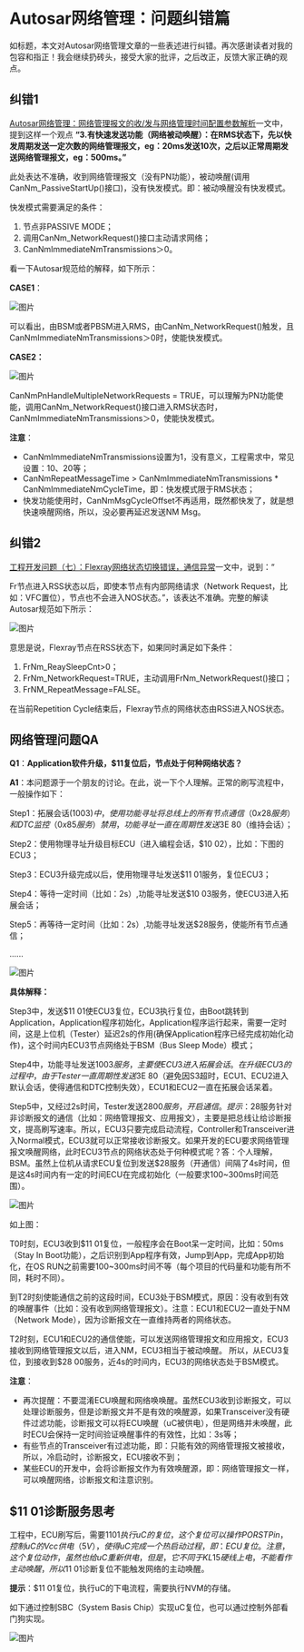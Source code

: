 # Autosar网络管理：问题纠错篇

如标题，本文对Autosar网络管理文章的一些表述进行纠错。再次感谢读者对我的包容和指正！我会继续扔砖头，接受大家的批评，之后改正，反馈大家正确的观点。

## 纠错1

[Autosar网络管理：网络管理报文的收/发与网络管理时间配置参数解析](http://mp.weixin.qq.com/s?__biz=MzUyNDU4NTc1NQ==&mid=2247488000&idx=1&sn=fae533f0404e3c5cf4d570e9d625ba6d&chksm=fa2a4c74cd5dc562ba7be2c1e59dab384aaaf00efd597ed2d724c0ed56fc5c3a06447299ae1d&scene=21#wechat_redirect)一文中，提到这样一个观点 **“****3.有快速发送功能（网络被动唤醒）：在RMS状态下，先以快发周期发送一定次数的网络管理报文，eg：20ms发送10次，之后以正常周期发送网络管理报文，eg：500ms。****”**

此处表达不准确，收到网络管理报文（没有PN功能），被动唤醒(调用CanNm_PassiveStartUp()接口)，没有快发模式。即：被动唤醒没有快发模式。

快发模式需要满足的条件：

1. 节点非PASSIVE MODE；
2. 调用CanNm_NetworkRequest()接口主动请求网络；
3. CanNmImmediateNmTransmissions＞0。

看一下Autosar规范给的解释，如下所示：

**CASE1**：

![图片](https://mmbiz.qpic.cn/mmbiz_png/eEEQvxEw8vwUiafg8qBOic9pg7WII3eia7qfqf76ODHSp2MueguETIGSaTlCI0y3miaLdOYNMWo3m9eUbp3xiaTkLow/640?wx_fmt=png&wxfrom=5&wx_lazy=1&wx_co=1)

可以看出，由BSM或者PBSM进入RMS，由CanNm_NetworkRequest()触发，且CanNmImmediateNmTransmissions＞0时，使能快发模式。

**CASE2：**

![图片](https://mmbiz.qpic.cn/mmbiz_jpg/eEEQvxEw8vwUiafg8qBOic9pg7WII3eia7q1a0HptTAPB3NRibNP0DaYxY3xf76wOgI4wDoErOic6BwrH77MoVrOP5w/640?wx_fmt=jpeg&wxfrom=5&wx_lazy=1&wx_co=1)

CanNmPnHandleMultipleNetworkRequests = TRUE，可以理解为PN功能使能，调用CanNm_NetworkRequest()接口进入RMS状态时，CanNmImmediateNmTransmissions＞0，使能快发模式。

**注意**：

- CanNmImmediateNmTransmissions设置为1，没有意义，工程需求中，常见设置：10、20等；
- CanNmRepeatMessageTime > CanNmImmediateNmTransmissions * CanNmImmediateNmCycleTime，即：快发模式限于RMS状态；
- 快发功能使用时，CanNmMsgCycleOffset不再适用，既然都快发了，就是想快速唤醒网络，所以，没必要再延迟发送NM Msg。

## 纠错2

[工程开发问题（七）：Flexray网络状态切换错误，通信异常](http://mp.weixin.qq.com/s?__biz=MzUyNDU4NTc1NQ==&mid=2247488954&idx=1&sn=ff07bd826e514cc2f70605a9f2124594&chksm=fa2a4bcecd5dc2d81f605918b23a52dfcd946ed0efbb5b103f514608d289e5de6f617aa02e48&scene=21#wechat_redirect)一文中，说到：“

Fr节点进入RSS状态以后，即使本节点有内部网络请求（Network Request，比如：VFC置位），节点也不会进入NOS状态。”，该表达不准确。完整的解读Autosar规范如下所示：

![图片](https://mmbiz.qpic.cn/mmbiz_png/eEEQvxEw8vwUiafg8qBOic9pg7WII3eia7qSVILCibA5YCn4A1KpsIRgCgHx0V7KknRaYT27oOZM4SwrdmJmBd5Tfw/640?wx_fmt=png&wxfrom=5&wx_lazy=1&wx_co=1)

意思是说，Flexray节点在RSS状态下，如果同时满足如下条件：

1. FrNm_ReaySleepCnt>0；
2. FrNm_NetworkRequest=TRUE，主动调用FrNm_NetworkRequest()接口；
3. FrNM_RepeatMessage=FALSE。

在当前Repetition Cycle结束后，Flexray节点的网络状态由RSS进入NOS状态。

## 网络管理问题QA 

**Q1**：**Application软件升级，$11复位后，节点处于何种网络状态？**

**A1**：本问题源于一个朋友的讨论。在此，说一下个人理解。正常的刷写流程中，一般操作如下：

Step1：拓展会话($10 03)中，使用功能寻址将总线上的所有节点通信（0x28服务）和DTC监控（0x85服务）禁用，功能寻址一直在周期性发送$3E 80（维持会话）；

Step2：使用物理寻址升级目标ECU（进入编程会话，$10 02），比如：下图的ECU3；

Step3：ECU3升级完成以后，使用物理寻址发送$11 01服务，复位ECU3；

Step4：等待一定时间（比如：2s）,功能寻址发送$10 03服务，使ECU3进入拓展会话；

Step5：再等待一定时间（比如：2s）,功能寻址发送$28服务，使能所有节点通信；

......

![图片](https://mmbiz.qpic.cn/mmbiz_png/eEEQvxEw8vwUiafg8qBOic9pg7WII3eia7qyMVbSWez2uS0eyQMGth61y1ic3V44b0NRicM8PgOnThK7lDl832C2L6Q/640?wx_fmt=png&wxfrom=5&wx_lazy=1&wx_co=1)

**具体解释：**

Step3中，发送$11 01使ECU3复位，ECU3执行复位，由Boot跳转到Application，Application程序初始化，Application程序运行起来，需要一定时间，这是上位机（Tester）延迟2s的作用(确保Application程序已经完成初始化动作)，这个时间内ECU3节点网络处于BSM（Bus Sleep Mode）模式；

Step4中，功能寻址发送$10 03服务，主要使ECU3进入拓展会话。在升级ECU3的过程中，由于Tester一直周期性发送$3E 80（避免因S3超时，ECU1、ECU2进入默认会话，使得通信和DTC控制失效），ECU1和ECU2一直在拓展会话呆着。

Step5中，又经过2s时间，Tester发送$28 00服务，开启通信。提示：$28服务针对非诊断报文的通信（比如：网络管理报文、应用报文），主要是把总线让给诊断报文，提高刷写速率。所以，ECU3只要完成启动流程，Controller和Transceiver进入Normal模式，ECU3就可以正常接收诊断报文。如果开发的ECU要求网络管理报文唤醒网络，此时ECU3节点的网络状态处于何种模式呢？答：个人理解，BSM。虽然上位机从请求ECU复位到发送$28服务（开通信）间隔了4s时间，但是这4s时间内有一定的时间ECU在完成初始化（一般要求100~300ms时间范围）。

![图片](https://mmbiz.qpic.cn/mmbiz_png/eEEQvxEw8vzkqL2nJHwQmInOymXvLRy6Z1WJniaUJsXbVHu24XBuTUOPTp5qY9xbnGJxUMwezrgW2aSP94uncBg/640?wx_fmt=png&wxfrom=5&wx_lazy=1&wx_co=1)



如上图：

T0时刻，ECU3收到$11 01复位，一般程序会在Boot呆一定时间，比如：50ms（Stay In Boot功能），之后识别到App程序有效，Jump到App，完成App初始化，在OS RUN之前需要100~300ms时间不等（每个项目的代码量和功能有所不同，耗时不同）。

到T2时刻使能通信之前的这段时间，ECU3处于BSM模式，原因：没有收到有效的唤醒事件（比如：没有收到网络管理报文）。注意：ECU1和ECU2一直处于NM（Network Mode），因为诊断报文在一直维持两者的网络状态。

T2时刻，ECU1和ECU2的通信使能，可以发送网络管理报文和应用报文，ECU3接收到网络管理报文以后，进入NM，ECU3相当于被动唤醒。
所以，从ECU3复位，到接收到$28 00服务，近4s的时间内，ECU3的网络状态处于BSM模式。

**注意**：

- 再次提醒：不要混淆ECU唤醒和网络唤唤醒。虽然ECU3收到诊断报文，可以处理诊断服务，但是诊断报文并不是有效的唤醒源，如果Transceiver没有硬件过滤功能，诊断报文可以将ECU唤醒（uC被供电），但是网络并未唤醒，此时ECU会保持一定时间验证唤醒事件的有效性，比如：3s等；
- 有些节点的Transceiver有过滤功能，即：只能有效的网络管理报文被接收，所以，冷启动时，诊断报文，ECU接收不到；
- 某些ECU的开发中，会将诊断报文作为有效唤醒源，即：网络管理报文一样，可以唤醒网络，诊断报文和注意识别。

## $11 01诊断服务思考

工程中，ECU刷写后，需要$11 01执行uC的复位，这个复位可以操作PORST Pin，控制uC的Vcc供电（5V），使得uC完成一个热启动过程，即：ECU复位。注意，这个复位动作，虽然也给uC重新供电，但是，它不同于KL15硬线上电，不能看作主动唤醒，所以$11 01诊断复位不能触发网络的主动唤醒。

**提示**：$11 01复位，执行uC的下电流程，需要执行NVM的存储。

如下通过控制SBC（System Basis Chip）实现uC复位，也可以通过控制外部看门狗实现。

![图片](https://mmbiz.qpic.cn/mmbiz_png/eEEQvxEw8vzkqL2nJHwQmInOymXvLRy6Hkqd8edeMO8cCoIZJkeicd9PXc7yN9vp9FKpUIdHOApQrNuIkSWcsOA/640?wx_fmt=png&wxfrom=5&wx_lazy=1&wx_co=1)

